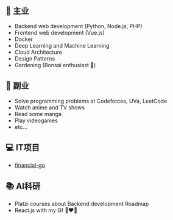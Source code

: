 ## 💬 主业
- Backend web development (Python, Node.js, PHP)
- Frontend web development (Vue.js)
- Docker
- Deep Learning and Machine Learning
- Cloud Architecture
- Design Patterns
- Gardening (Bonsai enthusiast :evergreen_tree:)

## 📅 副业
- Solve programming problems at Codeforces, UVa, LeetCode
- Watch anime and TV shows
- Read some manga
- Play videogames
- etc...

## 💻 IT项目
- [financial-go](https://github.com/Jvillegasd/financial-go)

## 📚 AI科研
- Platzi courses about Backend development Roadmap
- React.js with my Gf 👩‍❤️‍👨
